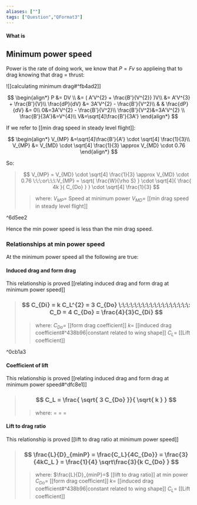 ```yaml
---
aliases: [""]
tags: ["Question","QFormat3"]
---
```


#### What is
## Minimum power speed
Power is the rate of doing work, we know that $P=Fv$ so applieing that to drag knowing that drag = thrust:

![[calculating minimum drag#^fb4ad2]]

$$ \begin{align*}
P &= DV \\
&= ( A'V^{2} + \frac{B'}{V^{2}} )V\\
&= A'V^{3} + \frac{B'}{V}\\
\frac{dP}{dV} &= 3A'V^{2} - \frac{B'}{V^2}\\
& & \frac{dP}{dV} &= 0\\
0&=3A'V^{2} - \frac{B'}{V^2}\\
\frac{B'}{V^2}&=3A'V^{2} \\
\frac{B'}{3A'}&=V^{4}\\
V&=\sqrt[4]\frac{B'}{3A'}
\end{align*} $$

If we refer to [[min drag speed in steady level flight]]:

$$ \begin{align*}
V_{MP} &=\sqrt[4]\frac{B'}{A'} \cdot \sqrt[4] \frac{1}{3}\\
V_{MP} &= V_{MD} \cdot \sqrt[4] \frac{1}{3} \approx V_{MD} \cdot 0.76
\end{align*} $$

So:
> $$ V_{MP} = V_{MD} \cdot \sqrt[4] \frac{1}{3} \approx V_{MD} \cdot 0.76 \:\:\:or\:\:\:V_{MP} = \sqrt{ \frac{W}{\rho S} } \cdot \sqrt[4]{  \frac{ 4k }{ C_{Do} }   } \cdot \sqrt[4] \frac{1}{3} $$ 
>> where:
>> $V_{MP}=$ Speed at minimum power
>> $V_{MD}=$ [[min drag speed in steady level flight]]

^6d5ee2

Hence the min power speed is less than the min drag speed.

### Relationships at min power speed

At the minimum power speed all the following are true:

#### Induced drag and form drag

This relationship is proved [[relating induced drag and form drag at minimum power speed]]

> ### $$ C_{Di} = k C_L^{2} = 3 C_{Do} \:\:\:\:\:\:\:\:\:\:\:\:\:\:\:\:\:\: C_D = 4 C_{Do} = \frac{4}{3}C_{Di} $$ 
>> where:
>> $C_{Do}=$ [[form drag coefficient]]
>> $k=$ [[induced drag coefficient#^438b96|constant related to wing shape]]
>> $C_L=$ [[Lift coefficient]]

^0cb1a3

#### Coefficient of lift

This relationship is proved [[relating induced drag and form drag at minimum power speed#^dfc8e1]]

> ### $$ C_L = \frac{ \sqrt{ 3 C_{Do} }}{ \sqrt{ k }   } $$ 
>> where:
>> $=$ 
>> $=$
>> $=$

#### Lift to drag ratio

This relationship is proved [[lift to drag ratio at minimum power speed]]

> ### $$ \frac{L}{D}_{minP} = \frac{C_L}{4C_{Do}} = \frac{3}{4kC_L  } = \frac{1}{4} \sqrt\frac{3}{k C_{Do}  } $$ 
>> where:
>> $\frac{L}{D}_{minP}=$ [[lift to drag ratio]] at min power
>> $C_{Do}=$ [[form drag coefficient]]
>> $k=$ [[induced drag coefficient#^438b96|constant related to wing shape]]
>> $C_L=$ [[Lift coefficient]]
